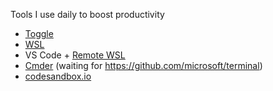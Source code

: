 Tools I use daily to boost productivity
- [Toggle](https://toggl.com/)
- [WSL](https://docs.microsoft.com/en-us/windows/wsl/about)
- VS Code + [Remote WSL](https://marketplace.visualstudio.com/items?itemName=ms-vscode-remote.remote-wsl)
- [Cmder](https://cmder.net/) (waiting for https://github.com/microsoft/terminal)
- [codesandbox.io](https://codesandbox.io/)

